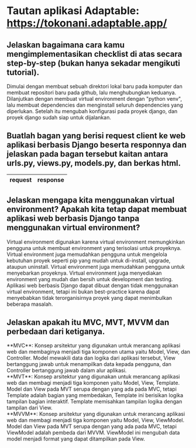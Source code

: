 # Tautan aplikasi Adaptable: https://tokonani.adaptable.app/

## Jelaskan bagaimana cara kamu mengimplementasikan checklist di atas secara step-by-step (bukan hanya sekadar mengikuti tutorial).
<p> Dimulai dengan membuat sebuah direktori lokal baru pada komputer dan membuat repositori baru pada github, lalu menghubungkan keduanya. Dilanjutkan dengan membuat virtual environment dengan "python venv", lalu membuat dependencies dan menginstall seluruh dependencies yang diperlukan. Setelah itu mengubah konfigurasi pada proyek django, dan proyek django sudah siap untuk dijalankan.
<br>
</p>

## Buatlah bagan yang berisi request client ke web aplikasi berbasis Django beserta responnya dan jelaskan pada bagan tersebut kaitan antara urls.py, views.py, models.py, dan berkas html.
request | response 
--- | ---

## Jelaskan mengapa kita menggunakan virtual environment? Apakah kita tetap dapat membuat aplikasi web berbasis Django tanpa menggunakan virtual environment?
<p> Virtual environment digunakan karena virtual environment memungkinkan pengguna untuk membuat environment yang terisolasi untuk proyeknya. Virtual environment juga memudahkan pengguna untuk mengelola kebutuhan proyek seperti pip yang mudah untuk di-install, upgrade, ataupun uninstall. Virtual environment juga memudahkan pengguna untuk menyebarkan proyeknya. Virtual environment juga menyediakan environment yang mudah dan bersih untuk development dan testing.
<br> Aplikasi web berbasis Django dapat dibuat dengan tidak menggunakan virtual environment, tetapi ini bukan best-practice karena dapat menyebabkan tidak terorganisirnya proyek yang dapat menimbulkan beberapa masalah.
</p>

## Jelaskan apakah itu MVC, MVT, MVVM dan perbedaan dari ketiganya.
<p> **MVC**: Konsep arsitektur yang digunakan untuk merancang aplikasi web dan membaginya menjadi tiga komponen utama yaitu Model, View, dan Controller. Model mewakili data dan logika dari aplikasi tersebut, View bertanggung jawab untuk menampilkan data kepada pengguna, dan Controller bertanggung jawab dalam alur aplikasi.
<br> **MVT**: Konsep arsitektur yang digunakan untuk merancang aplikasi web dan membagi menjadi tiga komponen yaitu Model, View, Template. Model dan View pada MVT serupa dengan yang ada pada MVC, tetapi Template adalah bagian yang membedakan, Template ini berisikan logika tampilan bagian interaktif. Template memisahkan tampilan logika dengan tampilan dari View.
<br> **MVVM**: Konsep arsitektur yang digunakan untuk merancang aplikasi web dan membagi menjadi tiga komponen yaitu Model, View, ViewModel. Model dan View pada MVT serupa dengan yang ada pada MVC, tetapi ViewModel adalah pembeda dari MVVM. ViewModel ini mengubah data model menjadi format yang dapat ditampilkan pada View.
</p>